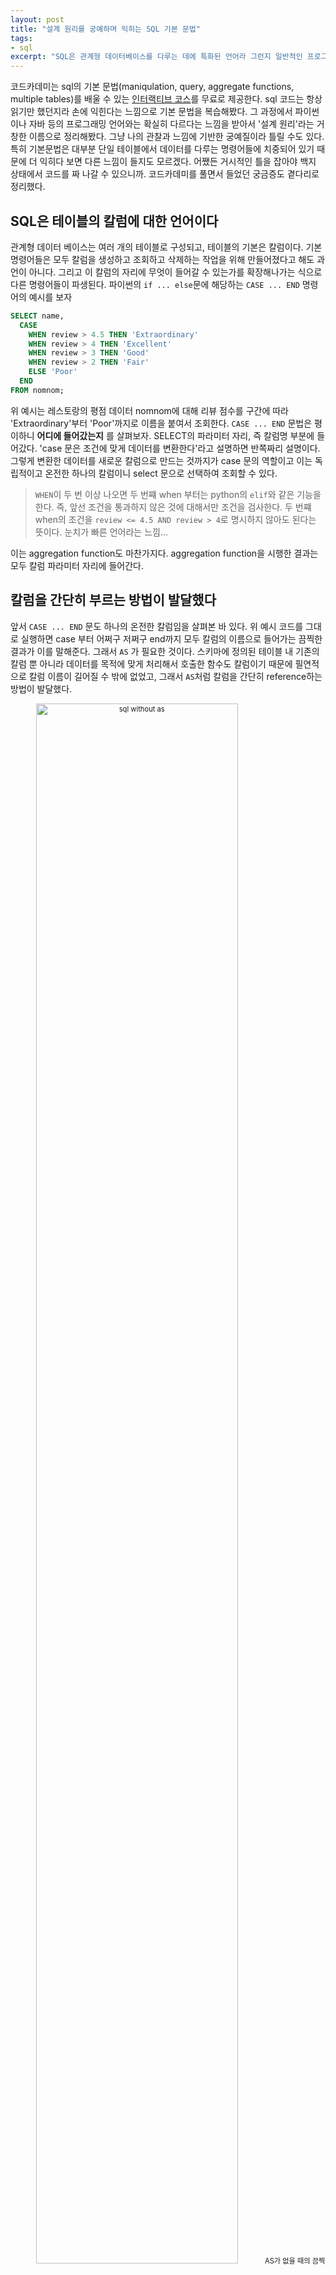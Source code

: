 ```yaml
---
layout: post
title: "설계 원리를 궁예하며 익히는 SQL 기본 문법"
tags:
- sql
excerpt: "SQL은 관계형 데이터베이스를 다루는 데에 특화된 언어라 그런지 일반적인 프로그래밍 언어를 배울 때와는 많이 다른 인상을 받았다. 코드카데미에서 제공하는 learn sql 코스를 완주하며 들었던 궁금증을 스스로 해결하며 sql의 언어적 특성을 몇 가지로 정리해 보았다."
---
```


코드카데미는 sql의 기본 문법(maniqulation, query, aggregate functions, multiple tables)를 배울 수 있는 [인터랙티브 코스](https://www.codecademy.com/learn/learn-sql)를 무료로 제공한다. sql 코드는 항상 읽기만 했던지라 손에 익힌다는 느낌으로 기본 문법을 복습해봤다. 그 과정에서 파이썬이나 자바 등의 프로그래밍 언어와는 확실히 다르다는 느낌을 받아서 '설계 원리'라는 거창한 이름으로 정리해봤다. 그냥 나의 관찰과 느낌에 기반한 궁예질이라 틀릴 수도 있다. 특히 기본문법은 대부분 단일 테이블에서 데이터를 다루는 명령어들에 치중되어 있기 때문에 더 익히다 보면 다른 느낌이 들지도 모르겠다. 어쨌든 거시적인 틀을 잡아야 백지 상태에서 코드를 짜 나갈 수 있으니까. 코드카데미를 풀면서 들었던 궁금증도 곁다리로 정리했다.

## SQL은 테이블의 칼럼에 대한 언어이다
관계형 데이터 베이스는 여러 개의 테이블로 구성되고, 테이블의 기본은 칼럼이다. 기본 명령어들은 모두 칼럼을 생성하고 조회하고 삭제하는 작업을 위해 만들어졌다고 해도 과언이 아니다. 그리고 이 칼럼의 자리에 무엇이 들어갈 수 있는가를 확장해나가는 식으로 다른 명령어들이 파생된다. 파이썬의 `if ... else`문에 해당하는 `CASE ... END` 명령어의 예시를 보자
```sql
SELECT name,
  CASE
    WHEN review > 4.5 THEN 'Extraordinary'
    WHEN review > 4 THEN 'Excellent'
    WHEN review > 3 THEN 'Good'
    WHEN review > 2 THEN 'Fair'
    ELSE 'Poor'
  END
FROM nomnom;
```
위 예시는 레스토랑의 평점 데이터 nomnom에 대해 리뷰 점수를 구간에 따라 'Extraordinary'부터 'Poor'까지로 이름을 붙여서 조회한다. `CASE ... END` 문법은 평이하니 __어디에 들어갔는지__ 를 살펴보자. SELECT의 파라미터 자리, 즉 칼럼명 부분에 들어갔다. 'case 문은 조건에 맞게 데이터를 변환한다'라고 설명하면 반쪽짜리 설명이다. 그렇게 변환한 데이터를 새로운 칼럼으로 만드는 것까지가 case 문의 역할이고 이는 독립적이고 온전한 하나의 칼럼이니 select 문으로 선택하여 조회할 수 있다.

> `WHEN`이 두 번 이상 나오면 두 번쨰 when 부터는 python의 `elif`와 같은 기능을 한다. 즉, 앞선 조건을 통과하지 않은 것에 대해서만 조건을 검사한다. 두 번쨰 when의 조건을 `review <= 4.5 AND review > 4`로 명시하지 않아도 된다는 뜻이다. 눈치가 빠른 언어라는 느낌...  

이는 aggregation function도 마찬가지다. aggregation function을 시행한 결과는 모두 칼럼 파라미터 자리에 들어간다. 

## 칼럼을 간단히 부르는 방법이 발달했다
앞서 `CASE ... END` 문도 하나의 온전한 칼럼임을 살펴본 바 있다. 위 예시 코드를 그대로 실행하면 case 부터 어쩌구 저쩌구 end까지 모두 칼럼의 이름으로 들어가는 끔찍한 결과가 이를 말해준다. 그래서 `AS` 가 필요한 것이다. 스키마에 정의된 테이블 내 기존의 칼럼 뿐 아니라 데이터를 목적에 맞게 처리해서 호출한 함수도 칼럼이기 때문에 필연적으로 칼럼 이름이 길어질 수 밖에 없었고, 그래서 `AS`처럼 칼럼을 간단히 reference하는 방법이 발달했다.

<p align="center"  style="font-size:80%;">
  <img src="{{site.baseurl}}/images/sql_basics_withoutas.png" alt="sql without as" width="80%"/>
  AS가 없을 때의 끔찍한 sql 세계. 믿기지 않겠지만 짤린 저 문자열이 모두 칼럼 이름이다
</p>  

<p align="center"  style="font-size:80%;">
  <img src="{{site.baseurl}}/images/sql_basics_As.png" alt="sql with as" width="80%"/>
  (개비스콘)
</p>

`AS`로 정의된 칼럼 이름 조차 입력하기 귀찮은 사람들을 위해 다른 방법도 마련되어 있다. SELECT 문에 제시된 순서대로 칼럼을 지칭하는 방법이다. 굳이 `AS`로 따로 이름 붙이지 않아도 간단하고 직관적인 함수를 그대로 칼럼으로 이용하고자 할 때도 유용하다.
```sql
SELECT ROUND(imdb_rating),
   COUNT(name)
FROM movies
GROUP BY 1
ORDER BY 1;
```

> `WHERE`과 `HAVING`에서는 위 방법처럼 select 문 내의 순서로 칼럼을 지칭하는 방법이 통하지 않는다. 그 이유는 조건을 거는 where문과 having문의 특성 상 select문에 등장하지 않은 칼럼도 파라미터로 전달할 수 있기 때문이다. 아래 코드는 직원이 500보다 많은 스타트업들의 상호명과 위치를 조회한다.
```sql
SELECT name, location
FROM startups
WHERE employees > 500;
```

## 결론 
SQL의 기본 문법은 `SELECT ... FROM` 구문에서 시작하여 뻗어나간다. 즉, '어떤 테이블에서 어떤 칼럼을 선택하라'는 로직을 뼈대로 하여 여기에 원하는 여러 조건과 형태를 __새로운 칼럼을 정의하고 지칭하는 방식으로__ 붙여나간다. 여러 개의 테이블을 동시에 조작하고 subquery 등을 다루는 단계로 넘어가면 다른 것들이 눈에 보이겠지만, 이 기본적인 틀을 유념하면 '아 이거 로직은 알겠는데 그냥 csv로 불러와서 파이썬에서 하면 안돼?'와 같은 (과거의 나 같은) 어리석음은 막을 수 있지 않을까 한다!